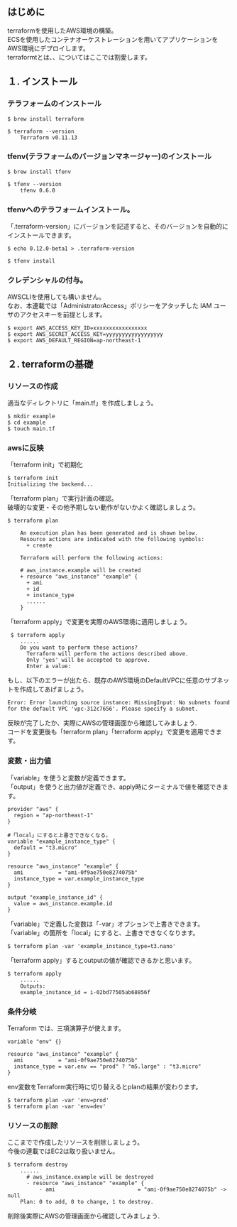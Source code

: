 ## はじめに

terraformを使用したAWS環境の構築。  
ECSを使用したコンテナオーケストレーションを用いてアプリケーションをAWS環境にデプロイします。  
terraformtとは、、についてはここでは割愛します。

## １. インストール

### テラフォームのインストール
```
$ brew install terraform

$ terraform --version
    Terraform v0.11.13
```

### tfenv(テラフォームのバージョンマネージャー)のインストール
```
$ brew install tfenv

$ tfenv --version
    tfenv 0.6.0
```

### tfenvへのテラフォームインストール。  
「.terraform-version」にバージョンを記述すると、そのバージョンを自動的にインストールできます。
```
$ echo 0.12.0-beta1 > .terraform-version

$ tfenv install
```

### クレデンシャルの付与。
AWSCLIを使用しても構いません。  
なお、本連載では「AdministratorAccess」ポリシーをアタッチした IAM ユーザのアクセスキーを前提とします。
```
$ export AWS_ACCESS_KEY_ID=xxxxxxxxxxxxxxxxx
$ export AWS_SECRET_ACCESS_KEY=yyyyyyyyyyyyyyyyyy
$ export AWS_DEFAULT_REGION=ap-northeast-1
```

## ２. terraformの基礎

### リソースの作成
適当なディレクトリに「main.tf」を作成しましょう。

```
$ mkdir example
$ cd example
$ touch main.tf
```

### awsに反映

「terraform init」で初期化
```
$ terraform init
Initializing the backend...
```

「terraform plan」で実行計画の確認。  
破壊的な変更・その他予期しない動作がないかよく確認しましょう。
```
$ terraform plan

    An execution plan has been generated and is shown below.
    Resource actions are indicated with the following symbols:
      + create

    Terraform will perform the following actions:
    
    # aws_instance.example will be created
    + resource "aws_instance" "example" {
      + ami
      + id
      + instance_type
      ......
    }
```

「terraform apply」で変更を実際のAWS環境に適用しましょう。
```
 $ terraform apply
    ......
    Do you want to perform these actions?
      Terraform will perform the actions described above.
      Only 'yes' will be accepted to approve.
      Enter a value:
```

もし、以下のエラーが出たら、既存のAWS環境のDefaultVPCに任意のサブネットを作成してあげましょう。
```
Error: Error launching source instance: MissingInput: No subnets found for the default VPC 'vpc-312c7656'. Please specify a subnet.
```

反映が完了したか、実際にAWSの管理画面から確認してみましょう.  
コードを変更後も「terraform plan」「terraform apply」で変更を適用できます。

### 変数・出力値

「variable」を使うと変数が定義できます。  
「output」を使うと出力値が定義でき、apply時にターミナルで値を確認できます。
```
provider "aws" {
  region = "ap-northeast-1"
}

#「local」にすると上書きできなくなる。
variable "example_instance_type" {
  default = "t3.micro"
}

resource "aws_instance" "example" {
  ami           = "ami-0f9ae750e8274075b"
  instance_type = var.example_instance_type
}

output "example_instance_id" {
  value = aws_instance.example.id
}
```

「variable」で定義した変数は「-var」オプションで上書きできます。
「variable」の箇所を「local」にすると、上書きできなくなります。

```
$ terraform plan -var 'example_instance_type=t3.nano'
```

「terraform apply」するとoutputの値が確認できるかと思います。
```
$ terraform apply
    ......
    Outputs:
    example_instance_id = i-02bd77505ab68856f
```

### 条件分岐

Terraform では、三項演算子が使えます。

```
variable "env" {}

resource "aws_instance" "example" {
  ami           = "ami-0f9ae750e8274075b"
  instance_type = var.env == "prod" ? "m5.large" : "t3.micro"
}
```

env変数をTerraform実行時に切り替えるとplanの結果が変わります。
```
$ terraform plan -var 'env=prod'
$ terraform plan -var 'env=dev'
```

### リソースの削除

ここまでで作成したリソースを削除しましょう。  
今後の連載ではEC2は取り扱いません。

```
$ terraform destroy
    ......
      # aws_instance.example will be destroyed
      - resource "aws_instance" "example" {
          - ami                          = "ami-0f9ae750e8274075b" -> null
    Plan: 0 to add, 0 to change, 1 to destroy.
```

削除後実際にAWSの管理画面から確認してみましょう.
